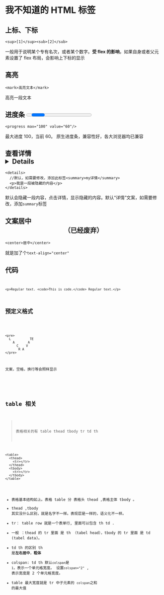 # 我不知道的 HTML 标签

## 上标、下标 <sup> <sub>

```
<sup>[1]</sup><sub>[2]</sub>
```

一般用于说明某个专有名次，或者某个数字。**受 flex 的影响**，如果自身或者父元素设置了 flex 布局，会影响上下标的显示

## 高亮 <mark>

```
<mark>高亮文本</mark>
```

高亮一段文本

## 进度条 <progress>

```
<progress max="100" value="60"/>
```

最大进度 100，当前 60。 原生进度条，兼容性好，各大浏览器均已兼容

## 查看详情 <details>

```
<details>
  //默认，如需要修改，添加此标签<summary>my详情</summary>
  <p>我是一段被隐藏的内容</p>
</details>
```

默认会隐藏一段内容，点击详情，显示隐藏的内容。默认“详情”文案，如需要修改，添加`summary`标签

## 文案居中 <center>（已经废弃）

```
<center>居中</center>
```

就是加了个`text-align="center"`

## 代码 <code>

```
<p>Regular text. <code>This is code.</code> Regular text.</p>
```

## 预定义格式 <pre>

```
<pre>
  L          TE
    A       A
      C    V
       R A
</pre>
```

文案，空格，换行等会照样显示

## <map>

## table 相关

> 表格相关的有 table thead tbody tr td th

```
<table>
  <thead>
    <tr></tr>
  </thead>
  <tbody>
    <tr></tr>
  </tbody>
</table>
```

- 表格基本结构如上。表格 table 分 表格头 thead ,表格主体 tbody 。
- thead ,tbody 其实没什么区别，就是名字不一样。表现层是一样的，语义化不一样。
- tr： table row 就是一个表单行, 里面可以包含 th td .
- 一般 ：thead 的 tr 里面 是 th （tabel head），tbody 的 tr 里面 是 td (tabel data)。
- td th 的区别 th 是**左右居中**，**粗体**
- colspan: td th 默认`colspan`是 `1`，表示一个单元格宽度。 设置`colspan="2"` , 表示宽度是 2 个单元格宽度。
- table 最大宽度就是 tr 中子元素的 `colspan`之和 的最大值
